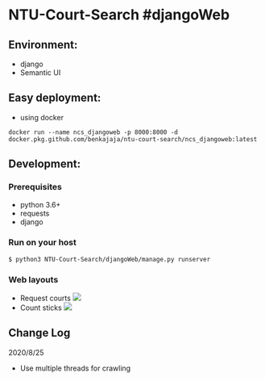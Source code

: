 # NTU-Court-Search #djangoWeb

## Environment:
* django
* Semantic UI

## Easy deployment:
* using docker
```
docker run --name ncs_djangoweb -p 8000:8000 -d docker.pkg.github.com/benkajaja/ntu-court-search/ncs_djangoweb:latest
```

## Development:
### Prerequisites
* python 3.6+
* requests
* django

### Run on your host
```
$ python3 NTU-Court-Search/djangoWeb/manage.py runserver
```

### Web layouts
* Request courts
![](https://i.imgur.com/zQjB0xZ.png)
* Count sticks
![](https://i.imgur.com/WX9RU37.png)

## Change Log

2020/8/25 
* Use multiple threads for crawling